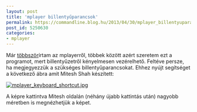 ```yaml
---
layout: post
title: 'mplayer billentyűparancsok'
permalink: https://commandline.blog.hu/2013/04/30/mplayer_billentyuparancsok
post_id: 5250630
categories: 
- mplayer
---
```


Már 
[többször](http://commandline.blog.hu/tags/mplayer)írtam az mplayerről, többek között azért szeretem ezt a programot, mert billentyűzetről kényelmesen vezérelhető. Feltéve persze, ha megjegyezzük a szükséges billentyűparancsokat. Ehhez nyújt segítséget a következő ábra amit Mitesh Shah készített:

[![mplayer_keyboard_shortcut.jpg](http://m.cdn.blog.hu/co/commandline/image/mplayer_keyboard_shortcut.jpg)](https://plus.google.com/111560558537332305125/posts/7HAymY3UAv6)

A képre kattintva Mitesh oldalán (néhány újabb kattintás után) nagyobb méretben is megnézhetjük a képet.